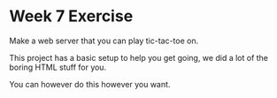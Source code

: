 # Week 7 Exercise

Make a web server that you can play tic-tac-toe on.

This project has a basic setup to help you get going, we did a lot of the boring HTML stuff for you.

You can however do this however you want.
